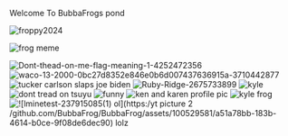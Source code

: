  Welcome To BubbaFrogs pond  
 
 
 ![froppy2024](https://user-images.githubusercontent.com/100529581/219967600-e8a32370-6181-42be-9daa-ff3037db1bdb.jpg)

 
 

![frog meme](https://user-images.githubusercontent.com/100529581/219967572-3d909057-1cc7-4cbc-a1da-df5c6d174190.jpg)


![Dont-thead-on-me-flag-meaning-1-4252472356](https://github.com/BubbaFrog/BubbaFrog/assets/100529581/1068f746-2303-42af-acf2-3ed0f24f7a48)
![waco-13-2000-0bc27d8352e846e0b6d007437636915a-3710442877](https://github.com/BubbaFrog/BubbaFrog/assets/100529581/d6676f78-a8f1-4cae-a002-bb5ea43d4587)
![tucker carlson slaps joe biden](https://github.com/BubbaFrog/BubbaFrog/assets/100529581/952e2571-de95-433d-9da2-76934a4e427d)
![Ruby-Ridge-2675733899](https://github.com/BubbaFrog/BubbaFrog/assets/100529581/10343a15-9c2c-442f-a7c9-c729e4de0ef2)
![kyle](https://github.com/BubbaFrog/BubbaFrog/assets/100529581/47d1885a-4274-479d-8fa8-b2f87d49286b)
![dont tread on tsuyu](https://github.com/BubbaFrog/BubbaFrog/assets/100529581/65fbd198-afe1-4c0a-b0ae-979a41250794)
![funny](https://github.com/BubbaFrog/BubbaFrog/assets/100529581/6a1a7064-04e5-4a48-bcec-cc9d6a843ee9)
![ken and karen profile pic](https://github.com/BubbaFrog/BubbaFrog/assets/100529581/d8eb2288-3e0e-4f3d-91b0-a84fac203a89)
![kyle frog](https://github.com/BubbaFrog/BubbaFrog/assets/100529581/3201cc16-c3ee-4ad0-887f-b1ffdbe61d08)
![![l![minetest-237915085(1)](https://github.com/BubbaFrog/BubbaFrog/assets/100529581/f4dcf520-795a-46d6-9e96-dfc3511874d9)
ol](https:/![yt picture 2](https://github.com/BubbaFrog/BubbaFrog/assets/100529581/49bf6792-fd32-42a6-aaf5-e314fe0a5238)
/github.com/BubbaFrog/BubbaFrog/assets/100529581/a51a78bb-183b-4614-b0ce-9f08de6dec90)
lolz](https://github.com/BubbaFrog/BubbaFrog/assets/100529581/12ec7323-e9d7-471f-bc27-ccdbf3809efa)
